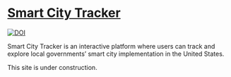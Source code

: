 # [Smart City Tracker](https://caimeng2.github.io/SmartCityTracker/)

[![DOI](https://zenodo.org/badge/DOI/10.5281/zenodo.7670784.svg)](https://doi.org/10.5281/zenodo.7670784)

Smart City Tracker is an interactive platform where users can track and explore local governments’ smart city implementation in the United States.

This site is under construction.

